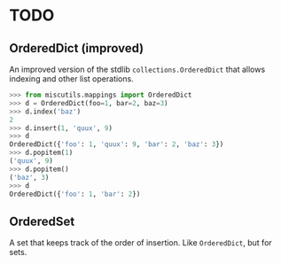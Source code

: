 # TODO

## OrderedDict (improved)

An improved version of the stdlib `collections.OrderedDict` that allows
indexing and other list operations.

```python
>>> from miscutils.mappings import OrderedDict
>>> d = OrderedDict(foo=1, bar=2, baz=3)
>>> d.index('baz')
2
>>> d.insert(1, 'quux', 9)
>>> d
OrderedDict({'foo': 1, 'quux': 9, 'bar': 2, 'baz': 3})
>>> d.popitem(1)
('quux', 9)
>>> d.popitem()
('baz', 3)
>>> d
OrderedDict({'foo': 1, 'bar': 2})
```

## OrderedSet

A set that keeps track of the order of insertion. Like `OrderedDict`, but for
sets.